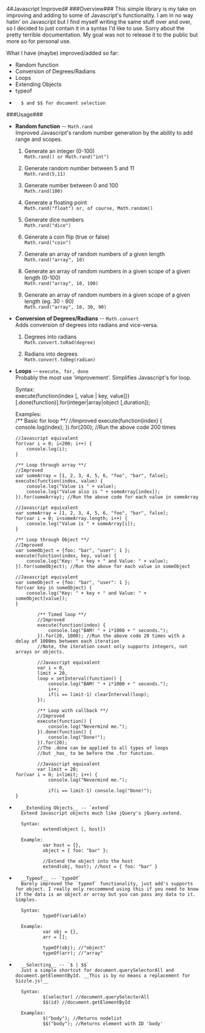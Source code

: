 4#Javascript Improved#
###Overview###
This simple library is my take on improving and adding to some of Javascript's functionality. I am in no way hatin' on Javascript but I find myself writing the same stuff over and over, so I decided to just contain it in a syntax I'd like to use. Sorry about the pretty terrible documentation. My goal was not to release it to the public but more so for personal use. 

What I have (maybe) improved/added so far:

*	Random function
*	Conversion of Degrees/Radians
*	Loops 
*	Extending Objects
*	typeof
*       $ and $$ for document selection

###Usage###

* 	__Random function__ -- `Math.rand`  
	Improved Javascript's random number generation by the ability to add range and scopes.  

	 1. Generate an integer (0-100)  
	 `Math.rand() or Math.rand("int")`

	 2. Generate random number between 5 and 11  
	 `Math.rand(5,11)`

	 3. Generate number between 0 and 100  
	 `Math.rand(100)`

	 4. Generate a floating point  
	 `Math.rand("float") or, of course, Math.random()`
 
	 5. Generate dice numbers  
	 `Math.rand("dice")`

	 6. Generate a coin flip (true or false)  
	 `Math.rand("coin")`

	 7. Generate an array of random numbers of a given length  
	 `Math.rand("array", 10)`

	 8. Generate an array of random numbers in a given scope of a given length (0-100)  
	 `Math.rand("array", 10, 100)`

	 9. Generate an array of random numbers in a given scope of a given length (eg. 30 - 90)  
	 `Math.rand("array", 10, 30, 90)`
	
	
*	__Conversion of Degrees/Radians__ -- `Math.convert`  
	Adds conversion of degrees into radians and vice-versa.  
	
	1. Degrees into radians  
	`Math.convert.toRad(degree)`
	
	2. Radians into degrees  
	`Math.convert.toDeg(radian)`
	

* 	__Loops__ -- `execute, for, done`  
	Probably the most use 'improvement'. Simplifies Javascript's for loop.  
	
	Syntax:  
		execute(function(index [, value | key, value]))[.done(function)].for(integer|array|object [,duration]);
		
	Examples:  
		/** Basic for loop **/
		//Improved
		execute(function(index) {
			console.log(index);
		}).for(200); //Run the above code 200 times
		
		//Javascript equivalent
		for(var i = 0; i<200; i++) {
			console.log(i);
		}
		
		/** Loop through array **/
		//Improved
		var someArray = [1, 2, 3, 4, 5, 6, "foo", "bar", false];
		execute(function(index, value) {
			console.log("Value is " + value);
			console.log("Value also is " + someArray[index]);
		}).for(someArray); //Run the above code for each value in someArray
		
		//Javascript equivalent
		var someArray = [1, 2, 3, 4, 5, 6, "foo", "bar", false];
		for(var i = 0; i<someArray.length; i++) {
			console.log("Value is " + someArray[i]);
		}
		
		/** Loop through Object **/
		//Improved
		var someObject = {foo: "bar", "user": 1 };
		execute(function(index, key, value) {
			console.log("Key: " + key + " and Value: " + value);
		}).for(someObject); //Run the above for each value in someObject
		
		//Javascript equivalent
		var someObject = {foo: "bar", "user": 1 };
		for(var key in someObject) {
			console.log("Key: " + key + " and Value: " + someObject[value]);
		}
		
                /** Timed loop **/
                //Improved
                execute(function(index) {
                    console.log("BAM! " + i*1000 + " seconds.");
                }).for(20, 1000); //Run the above code 20 times with a delay of 1000ms between each iteration
                //Note, the iteration count only supports integers, not arrays or objects.
                
                //Javascript equivalent
                var i = 0,
                limit = 20,
                loop = setInterval(function() {
                    console.log("BAM! " + i*1000 + " seconds.");
                    i++;
                    if(i == limit-1) clearInterval(loop);
                });
                
                /** Loop with callback **/
                //Improved
                execute(function() {
                    console.log("Nevermind me.");
                }).done(function() {
                    console.log("Done!");
                }).for(20);
                //The .done can be applied to all types of loops
                //but _has_ to be before the .for function.
                
                //Javascript equivalent
                var limit = 20;
		for(var i = 0; i<limit; i++) {
                    console.log("Nevermind me.");
                    
                    if(i == limit-1) console.log("Done!");
		}

*       __Extending Objects__ -- `extend`  
        Extend Javascript objects much like jQuery's jQuery.extend.  
        
        Syntax:  
                extend(object [, host])
                
        Example:
                var host = {},
                object = { foo: "bar" };
                
                //Extend the object into the host
                extend(obj, host); //host = { foo: "bar" }
                
                
*       __Typeof__ -- `typeOf`  
        Barely improved the `typeof` functionality, just add's supports for object. I really only reccommend using this if you need to know if the data is an object or array but you can pass any data to it. Simples.  
        
        Syntax:  
                typeOf(variable)
            
        Example:  
                var obj = {},
                arr = [];
                
                typeOf(obj); //"object"
                typeOf(arr); //"array"
        
*       __Selecting__ -- `$ | $$`  
        Just a simple shortcut for document.querySelectorAll and document.getElementById. __This is by no means a replacement for Sizzle.js!__  
        
        Syntax:
                $(selector) //document.querySelectorAll
                $$(id) //document.getElementById
                
        Examples:
                $("body"); //Returns nodelist
                $$("body"); //Returns element with ID 'body'
                
